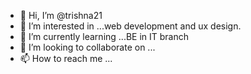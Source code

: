 - 👋 Hi, I’m @trishna21
- 👀 I’m interested in ...web development and ux design.
- 🌱 I’m currently learning ...BE in IT branch 
- 💞️ I’m looking to collaborate on ...
- 📫 How to reach me ...

<!---
trishna21/trishna21 is a ✨ special ✨ repository because its `README.md` (this file) appears on your GitHub profile.
You can click the Preview link to take a look at your changes.
--->
